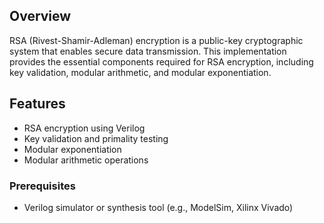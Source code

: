 

## Overview

RSA (Rivest-Shamir-Adleman) encryption is a public-key cryptographic system that enables secure data transmission. This implementation provides the essential components required for RSA encryption, including key validation, modular arithmetic, and modular exponentiation.

## Features

- RSA encryption using Verilog
- Key validation and primality testing
- Modular exponentiation
- Modular arithmetic operations


### Prerequisites

- Verilog simulator or synthesis tool (e.g., ModelSim, Xilinx Vivado)

